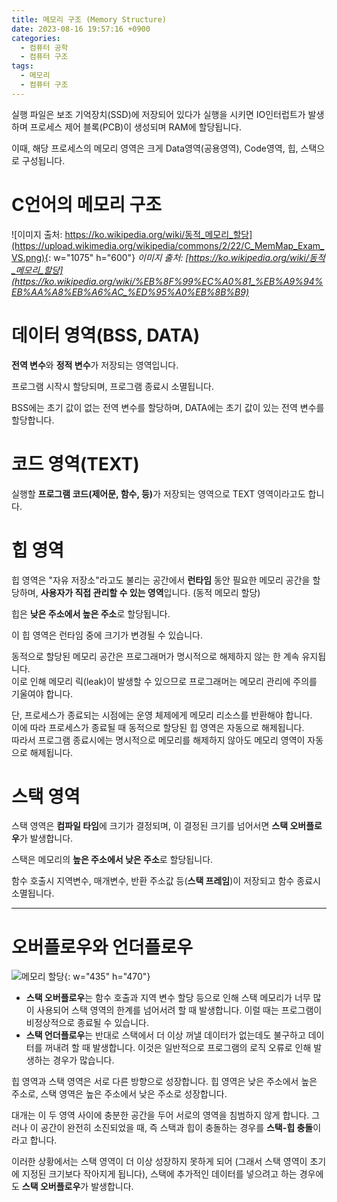 ```yaml
---
title: 메모리 구조 (Memory Structure)
date: 2023-08-16 19:57:16 +0900
categories:
  - 컴퓨터 공학
  - 컴퓨터 구조
tags:
  - 메모리
  - 컴퓨터 구조
---
```


실행 파일은 보조 기억장치(SSD)에 저장되어 있다가 실행을 시키면 IO인터럽트가 발생하며 프로세스 제어 블록(PCB)이 생성되며 RAM에 할당됩니다.

이때, 해당 프로세스의 메모리 영역은 크게 <span class="important">Data영역(공용영역)</span>, <span class="important">Code영역</span>, <span class="important">힙</span>, <span class="important">스택</span>으로 구성됩니다.

# C언어의 메모리 구조

![이미지 출처: https://ko.wikipedia.org/wiki/동적_메모리_할당](https://upload.wikimedia.org/wikipedia/commons/2/22/C_MemMap_Exam_VS.png){: w="1075" h="600"}
_이미지 출처: [https://ko.wikipedia.org/wiki/동적_메모리_할당](https://ko.wikipedia.org/wiki/%EB%8F%99%EC%A0%81_%EB%A9%94%EB%AA%A8%EB%A6%AC_%ED%95%A0%EB%8B%B9)_

# 데이터 영역(BSS, DATA)

<span class="font_highlight">**전역 변수**</span>와 <span class="font_highlight">**정적 변수**</span>가 저장되는 영역입니다.

프로그램 시작시 할당되며, 프로그램 종료시 소멸됩니다.

BSS에는 초기 값이 없는 전역 변수를 할당하며, DATA에는 초기 값이 있는 전역 변수를 할당합니다.

# 코드 영역(TEXT)

실행할 <span class="font_highlight">**프로그램 코드(제어문, 함수, 등)**</span>가 저장되는 영역으로 TEXT 영역이라고도 합니다.

# 힙 영역

힙 영역은 "자유 저장소"라고도 불리는 공간에서 <span class="font_highlight">**런타임**</span> 동안 필요한 메모리 공간을 할당하며, **사용자가 직접 관리할 수 있는 영역**입니다. (<span class="font_highlight">동적 메모리 할당</span>)

힙은 **낮은 주소에서 높은 주소**로 할당됩니다.

이 힙 영역은 런타임 중에 크기가 변경될 수 있습니다.

동적으로 할당된 메모리 공간은 프로그래머가 명시적으로 해제하지 않는 한 계속 유지됩니다.<br>  이로 인해 <span class="important">메모리 릭(leak)</span>이 발생할 수 있으므로 프로그래머는 메모리 관리에 주의를 기울여야 합니다.

단, 프로세스가 종료되는 시점에는 운영 체제에게 메모리 리소스를 반환해야 합니다. <br> 이에 따라 프로세스가 종료될 때 동적으로 할당된 힙 영역은 자동으로 해제됩니다. <br> 따라서 프로그램 종료시에는 명시적으로 메모리를 해제하지 않아도 메모리 영역이 자동으로 해제됩니다.

# 스택 영역

스택 영역은 <span class="font_highlight">**컴파일 타임**</span>에 크기가 결정되며, 이 결정된 크기를 넘어서면 **스택 오버플로우**가 발생합니다.

스택은 메모리의 **높은 주소에서 낮은 주소**로 할당됩니다.

함수 호출시 지역변수, 매개변수, 반환 주소값 등(**스택 프레임**)이 저장되고 함수 종료시 소멸됩니다.

---

# 오버플로우와 언더플로우

![메모리 할당](https://i.postimg.cc/vTTL25B9/image.png){: w="435" h="470"}

- **스택 오버플로우**는 함수 호출과 지역 변수 할당 등으로 인해 스택 메모리가 너무 많이 사용되어 <span class="important">스택 영역의 한계를 넘어서려 할 때 발생</span>합니다. 이럴 때는 프로그램이 비정상적으로 종료될 수 있습니다.
- **스택 언더플로우**는 반대로 <span class="important">스택에서 더 이상 꺼낼 데이터가 없는데도 불구하고 데이터를 꺼내려 할 때 발생</span>합니다. 이것은 일반적으로 프로그램의 로직 오류로 인해 발생하는 경우가 많습니다.

힙 영역과 스택 영역은 서로 다른 방향으로 성장합니다. 힙 영역은 낮은 주소에서 높은 주소로, 스택 영역은 높은 주소에서 낮은 주소로 성장합니다.

대개는 이 두 영역 사이에 충분한 공간을 두어 서로의 영역을 침범하지 않게 합니다. 그러나 이 공간이 완전히 소진되었을 때, 즉 스택과 힙이 충돌하는 경우를 **스택-힙 충돌**이라고 합니다.

이러한 상황에서는 스택 영역이 더 이상 성장하지 못하게 되어 (그래서 스택 영역이 초기에 지정된 크기보다 작아지게 됩니다), 스택에 추가적인 데이터를 넣으려고 하는 경우에도 **스택 오버플로우**가 발생합니다.